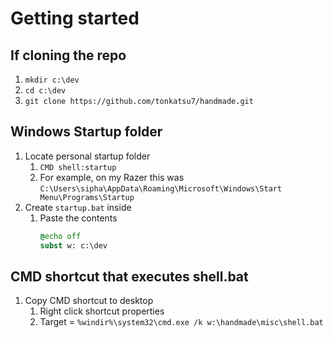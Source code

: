 # Getting started

## If cloning the repo

1. `mkdir c:\dev`
2. `cd c:\dev`
3. `git clone https://github.com/tonkatsu7/handmade.git`

## Windows Startup folder

1. Locate personal startup folder
   1.  `CMD shell:startup`
   2.  For example, on my Razer this was `C:\Users\sipha\AppData\Roaming\Microsoft\Windows\Start Menu\Programs\Startup`
2.  Create `startup.bat` inside
    1.  Paste the contents
        ```cmd
        @echo off
        subst w: c:\dev
        ```

## CMD shortcut that executes shell.bat

1. Copy CMD shortcut to desktop
   1. Right click shortcut properties
   2. Target = `%windir%\system32\cmd.exe /k w:\handmade\misc\shell.bat`